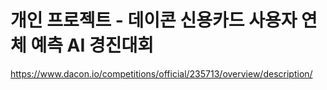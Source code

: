 # 개인 프로젝트 - 데이콘 신용카드 사용자 연체 예측 AI 경진대회

https://www.dacon.io/competitions/official/235713/overview/description/
